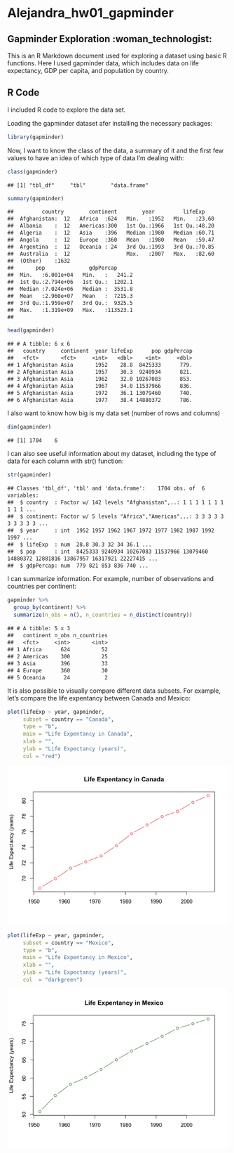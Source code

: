 Alejandra\_hw01\_gapminder
================

## Gapminder Exploration :woman\_technologist:

This is an R Markdown document used for exploring a dataset using basic
R functions. Here I used gapminder data, which includes data on life
expectancy, GDP per capita, and population by country.

## R Code

I included R code to explore the data set.

Loading the gapminder dataset afer installing the necessary packages:

``` r
library(gapminder)
```

Now, I want to know the class of the data, a summary of it and the first
few values to have an idea of which type of data I’m dealing with:

``` r
class(gapminder)
```

    ## [1] "tbl_df"     "tbl"        "data.frame"

``` r
summary(gapminder)
```

    ##         country        continent        year         lifeExp     
    ##  Afghanistan:  12   Africa  :624   Min.   :1952   Min.   :23.60  
    ##  Albania    :  12   Americas:300   1st Qu.:1966   1st Qu.:48.20  
    ##  Algeria    :  12   Asia    :396   Median :1980   Median :60.71  
    ##  Angola     :  12   Europe  :360   Mean   :1980   Mean   :59.47  
    ##  Argentina  :  12   Oceania : 24   3rd Qu.:1993   3rd Qu.:70.85  
    ##  Australia  :  12                  Max.   :2007   Max.   :82.60  
    ##  (Other)    :1632                                                
    ##       pop              gdpPercap       
    ##  Min.   :6.001e+04   Min.   :   241.2  
    ##  1st Qu.:2.794e+06   1st Qu.:  1202.1  
    ##  Median :7.024e+06   Median :  3531.8  
    ##  Mean   :2.960e+07   Mean   :  7215.3  
    ##  3rd Qu.:1.959e+07   3rd Qu.:  9325.5  
    ##  Max.   :1.319e+09   Max.   :113523.1  
    ## 

``` r
head(gapminder)
```

    ## # A tibble: 6 x 6
    ##   country     continent  year lifeExp      pop gdpPercap
    ##   <fct>       <fct>     <int>   <dbl>    <int>     <dbl>
    ## 1 Afghanistan Asia       1952    28.8  8425333      779.
    ## 2 Afghanistan Asia       1957    30.3  9240934      821.
    ## 3 Afghanistan Asia       1962    32.0 10267083      853.
    ## 4 Afghanistan Asia       1967    34.0 11537966      836.
    ## 5 Afghanistan Asia       1972    36.1 13079460      740.
    ## 6 Afghanistan Asia       1977    38.4 14880372      786.

I also want to know how big is my data set (number of rows and columns)

``` r
dim(gapminder)
```

    ## [1] 1704    6

I can also see useful information about my dataset, including the type
of data for each column with str()
    function:

``` r
str(gapminder)
```

    ## Classes 'tbl_df', 'tbl' and 'data.frame':    1704 obs. of  6 variables:
    ##  $ country  : Factor w/ 142 levels "Afghanistan",..: 1 1 1 1 1 1 1 1 1 1 ...
    ##  $ continent: Factor w/ 5 levels "Africa","Americas",..: 3 3 3 3 3 3 3 3 3 3 ...
    ##  $ year     : int  1952 1957 1962 1967 1972 1977 1982 1987 1992 1997 ...
    ##  $ lifeExp  : num  28.8 30.3 32 34 36.1 ...
    ##  $ pop      : int  8425333 9240934 10267083 11537966 13079460 14880372 12881816 13867957 16317921 22227415 ...
    ##  $ gdpPercap: num  779 821 853 836 740 ...

I can summarize information. For example, number of observations and
countries per continent:

``` r
gapminder %>%
  group_by(continent) %>%
  summarize(n_obs = n(), n_countries = n_distinct(country))
```

    ## # A tibble: 5 x 3
    ##   continent n_obs n_countries
    ##   <fct>     <int>       <int>
    ## 1 Africa      624          52
    ## 2 Americas    300          25
    ## 3 Asia        396          33
    ## 4 Europe      360          30
    ## 5 Oceania      24           2

It is also possible to visually compare different data subsets. For
example, let’s compare the life expentancy between Canada and Mexico:

``` r
plot(lifeExp ~ year, gapminder, 
     subset = country == "Canada", 
     type = "b", 
     main = "Life Expentancy in Canada", 
     xlab = "", 
     ylab = "Life Expectancy (years)",
     col = "red")
```

![](hw01_gapminder_files/figure-gfm/unnamed-chunk-9-1.png)<!-- -->

``` r
plot(lifeExp ~ year, gapminder, 
     subset = country == "Mexico", 
     type = "b", 
     main = "Life Expentancy in Mexico", 
     xlab = "", 
     ylab = "Life Expectancy (years)",
     col  = "darkgreen")
```

![](hw01_gapminder_files/figure-gfm/unnamed-chunk-10-1.png)<!-- -->
